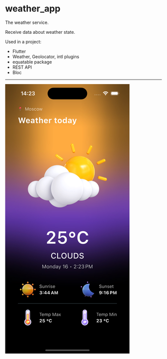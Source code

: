 # weather_app

The weather service.

Receive data about weather state. 

Used in a project:

* Flutter
* Weather, Geolocator, intl plugins
* equatable package
* REST API
* Bloc

---
![Image alt](https://github.com/AlexKolch/weather_app/blob/master/Simulator-Screenshot---iPhone-16---2025-06-16-at-14.23.19.jpg)

